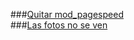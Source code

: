 ###[Quitar mod_pagespeed](https://github.com/mavira21/RESOLUCION-DE-CONFLICTOS/wiki/QUITAR-mod_pagespeed)  
###[Las fotos no se ven](https://github.com/mavira21/LAS-FOTOS-NO-SE-MUESTRAN/wiki/QUITAR-mod_pagespeed)  
